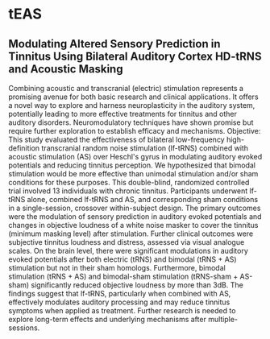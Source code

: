 # tEAS
## Modulating Altered Sensory Prediction in Tinnitus Using Bilateral Auditory Cortex HD-tRNS and Acoustic Masking

Combining acoustic and transcranial (electric) stimulation represents a promising avenue for both basic research and clinical applications. 
It offers a novel way to explore and harness neuroplasticity in the auditory system, potentially leading to more effective treatments for tinnitus and other auditory disorders.
Neuromodulatory techniques have shown promise but require further exploration to establish efficacy and mechanisms.
Objective: This study evaluated the effectiveness of bilateral low-frequency high-definition transcranial random noise stimulation (lf-tRNS) combined with acoustic stimulation (AS) over Heschl's gyrus in modulating auditory evoked potentials and reducing tinnitus perception. 
We hypothesized that bimodal stimulation would be more effective than unimodal stimulation and/or sham conditions for these purposes.
This double-blind, randomized controlled trial involved 13 individuals with chronic tinnitus. 
Participants underwent lf-tRNS alone, combined lf-tRNS and AS, and corresponding sham conditions in a single-session, crossover within-subject design.
The primary outcomes were the modulation of sensory prediction in auditory evoked potentials and changes in objective loudness of a white noise masker to cover the tinnitus (minimum masking level) after stimulation.
Further clinical outcomes were subjective tinnitus loudness and distress, assessed via visual analogue scales.
On the brain level, there were significant modulations in auditory evoked potentials after both electric (tRNS) and bimodal (tRNS + AS) stimulation but not in their sham homologs.
Furthermore, bimodal stimulation (tRNS + AS) and bimodal-sham stimulation (tRNS-sham + AS-sham) significantly reduced objective loudness by more than 3dB.
The findings suggest that lf-tRNS, particularly when combined with AS, effectively modulates auditory processing and may reduce tinnitus symptoms when applied as treatment. 
Further research is needed to explore long-term effects and underlying mechanisms after multiple-sessions.
